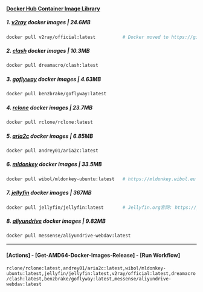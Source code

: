#### [Docker Hub Container Image Library](https://hub.docker.com/)

##### 1. [v2ray]( https://hub.docker.com/r/v2ray/official ) docker images | 24.6MB

   ```dockerfile
   docker pull v2ray/official:latest          # Docker moved to https://github.com/v2fly/docker⁠
   ```

##### 2. [clash](https://hub.docker.com/r/dreamacro/clash) docker images | 10.3MB

```dockerfile
docker pull dreamacro/clash:latest
```

##### 3. [goflyway](https://hub.docker.com/r/benzbrake/goflyway) docker images | 4.63MB

```dockerfile
docker pull benzbrake/goflyway:latest
```

##### 4. [rclone](https://hub.docker.com/r/rclone/rclone) docker images | 23.7MB

```dockerfile
docker pull rclone/rclone:latest
```

##### 5. [aria2c](https://hub.docker.com/r/andrey01/aria2c ) docker images | 6.85MB

```dockerfile
docker pull andrey01/aria2c:latest
```

##### 6. [mldonkey](https://hub.docker.com/r/wibol/mldonkey-ubuntu) docker images | 33.5MB

```dockerfile
docker pull wibol/mldonkey-ubuntu:latest   # https://mldonkey.wibol.eu 
```

##### 7. [jellyfin](https://hub.docker.com/r/jellyfin/jellyfin) docker images | 367MB

```dockerfile
docker pull jellyfin/jellyfin:latest       # Jellyfin.org官网: https://jellyfin.org/downloads/docker
```

##### 8. [aliyundrive](https://hub.docker.com/r/messense/aliyundrive-webdav) docker images | 9.82MB

```dockerfile
docker pull messense/aliyundrive-webdav:latest
```

---
#### [Actions] - [Get-AMD64-Docker-Images-Release] - [Run Workflow]

`rclone/rclone:latest,andrey01/aria2c:latest,wibol/mldonkey-ubuntu:latest,jellyfin/jellyfin:latest,v2ray/official:latest,dreamacro/clash:latest,benzbrake/goflyway:latest,messense/aliyundrive-webdav:latest`